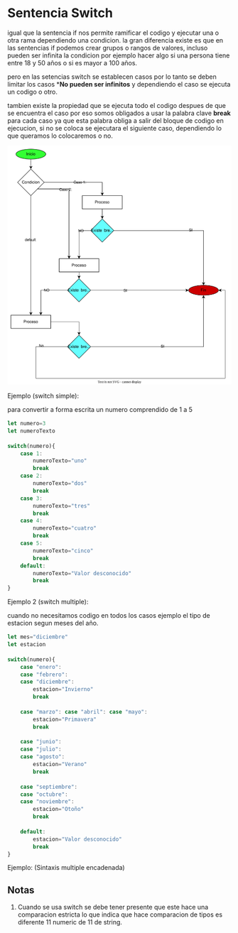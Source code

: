 # Sentencia Switch

igual que la sentencia if nos permite ramificar el codigo y ejecutar una o otra rama dependiendo una condicion. la gran diferencia existe es que en las sentencias if podemos crear grupos o rangos de valores, incluso pueden ser infinita la condicion por ejemplo hacer algo si una persona tiene entre 18 y 50 años o si es mayor a 100 años. 

pero en las setencias switch se establecen casos por lo tanto se deben limitar los casos ***No pueden ser infinitos** y dependiendo el caso se ejecuta un codigo o otro. 

tambien existe la propiedad que se ejecuta todo el codigo despues de que se encuentra el caso por eso somos obligados a usar la palabra clave **break** para cada caso ya que esta palabra obliga a salir del bloque de codigo en ejecucion, si no se coloca se ejecutara el siguiente caso, dependiendo lo que queramos lo colocaremos o no.

![sentencia switch](img/sentencia_switch.svg)

Ejemplo (switch simple):

para convertir a forma escrita un numero comprendido de 1 a 5

```javascript
let numero=3
let numeroTexto

switch(numero){
    case 1:
        numeroTexto="uno"
        break
    case 2:
        numeroTexto="dos"
        break
    case 3:
        numeroTexto="tres"
        break
    case 4:
        numeroTexto="cuatro"
        break
    case 5:
        numeroTexto="cinco"
        break
    default:
        numeroTexto="Valor desconocido"
        break
}
```

Ejemplo 2 (switch multiple):

cuando no necesitamos codigo en todos los casos ejemplo el tipo de estacion segun meses del año.

```javascript
let mes="diciembre"
let estacion

switch(numero){
    case "enero":
    case "febrero":
    case "diciembre":
        estacion="Invierno"
        break

    case "marzo": case "abril": case "mayo":
        estacion="Primavera"
        break

    case "junio":
    case "julio": 
    case "agosto":   
        estacion="Verano"
        break

    case "septiembre":
    case "octubre": 
    case "noviembre":   
        estacion="Otoño"
        break

    default:
        estacion="Valor desconocido"
        break
}
```

Ejemplo: (Sintaxis multiple encadenada)

## Notas

1. Cuando se usa switch se debe tener presente que este hace una comparacion estricta lo que indica que hace comparacion de tipos es diferente 11 numeric de 11 de string.